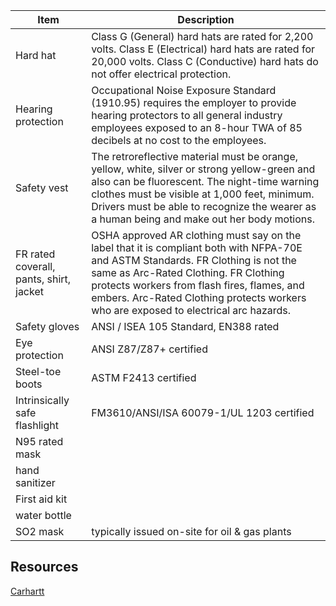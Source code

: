 | Item | Description |
| --- | --- |
| Hard hat | Class G (General) hard hats are rated for 2,200 volts. Class E (Electrical) hard hats are rated for 20,000 volts. Class C (Conductive) hard hats do not offer electrical protection. |
| Hearing protection | Occupational Noise Exposure Standard (1910.95) requires the employer to provide hearing protectors to all general industry employees exposed to an 8-hour TWA of 85 decibels at no cost to the employees. |
| Safety vest | The retroreflective material must be orange, yellow, white, silver or strong yellow-green and also can be fluorescent. The night-time warning clothes must be visible at 1,000 feet, minimum. Drivers must be able to recognize the wearer as a human being and make out her body motions. |
| FR rated coverall, pants, shirt, jacket | OSHA approved AR clothing must say on the label that it is compliant both with NFPA-70E and ASTM Standards. FR Clothing is not the same as Arc-Rated Clothing. FR Clothing protects workers from flash fires, flames, and embers. Arc-Rated Clothing protects workers who are exposed to electrical arc hazards. |
| Safety gloves | ANSI / ISEA 105 Standard,  EN388 rated |
| Eye protection | ANSI Z87/Z87+ certified|
| Steel-toe boots |ASTM F2413 certified |
| Intrinsically safe flashlight | FM3610/ANSI/ISA 60079-1/UL 1203 certified |
| N95 rated mask | |
| hand sanitizer | |
| First aid kit | |
| water bottle ||
| SO2 mask | typically issued on-site for oil & gas plants | |

## Resources
[Carhartt](https:www.carhartt.com)
